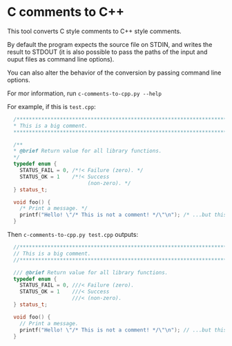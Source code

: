 # C comments to C++

This tool converts C style comments to C++ style comments.

By default the program expects the source file on STDIN, and writes the result
to STDOUT (it is also possible to pass the paths of the input and ouput files
as command line options).

You can also alter the behavior of the conversion by passing command line
options.

For mor information, run `c-comments-to-cpp.py --help`

For example, if this is `test.cpp`:

```c++
  /*****************************************************************************
  * This is a big comment.
  *****************************************************************************/

  /**
  * @brief Return value for all library functions.
  */
  typedef enum {
    STATUS_FAIL = 0, /*!< Failure (zero). */
    STATUS_OK = 1    /*!< Success
                          (non-zero). */
  } status_t;

  void foo() {
    /* Print a message. */
    printf("Hello! \"/* This is not a comment! */\"\n"); /* ...but this is. */
  }
```

Then `c-comments-to-cpp.py test.cpp` outputs:

```c++
  //****************************************************************************
  // This is a big comment.
  //****************************************************************************

  /// @brief Return value for all library functions.
  typedef enum {
    STATUS_FAIL = 0, ///< Failure (zero).
    STATUS_OK = 1    ///< Success
                     ///< (non-zero).
  } status_t;

  void foo() {
    // Print a message.
    printf("Hello! \"/* This is not a comment! */\"\n"); // ...but this is.
  }
```

